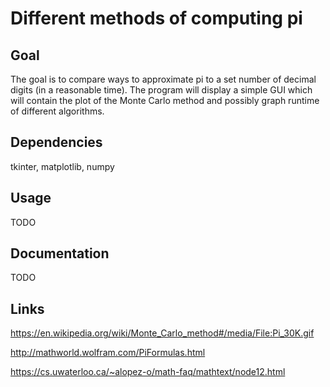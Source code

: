 # Different methods of computing pi
## Goal
The goal is to compare ways to approximate pi to a set number of decimal digits (in a reasonable time).
The program will display a simple GUI which will contain the plot of the Monte Carlo method
and possibly graph runtime of different algorithms.
## Dependencies
tkinter,
matplotlib,
numpy

## Usage 
TODO 
## Documentation 
TODO
## Links
https://en.wikipedia.org/wiki/Monte_Carlo_method#/media/File:Pi_30K.gif

http://mathworld.wolfram.com/PiFormulas.html

https://cs.uwaterloo.ca/~alopez-o/math-faq/mathtext/node12.html

